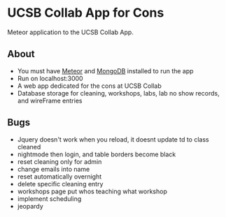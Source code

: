 # UCSB Collab App for Cons

Meteor application to the UCSB Collab App.

## About

* You must have [Meteor](https://www.meteor.com/) and [MongoDB](https://www.mongodb.com/) installed to run the app
* Run on localhost:3000
* A web app dedicated for the cons at UCSB Collab
* Database storage for cleaning, workshops, labs, lab no show records, and wireFrame entries

## Bugs

* Jquery doesn't work when you reload, it doesnt update td to class cleaned
* nightmode then login, and table borders become black
* reset cleaning only for admin
* change emails into name
* reset automatically overnight
* delete specific cleaning entry
* workshops page put whos teaching what workshop
* implement scheduling
* jeopardy
